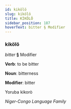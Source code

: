 ```yaml
---
id: kikölö
slug: kikölö
title: KİKÖLÖ
sidebar_position: 187
hoverText: bitter § Modifier
---
```


### kikölö

*bitter* **§** Modifier

**Verb**: to be bitter

**Noun**: bitterness

**Modifier**: bitter

Yoruba kikorò 

*Niger-Congo Language Family*